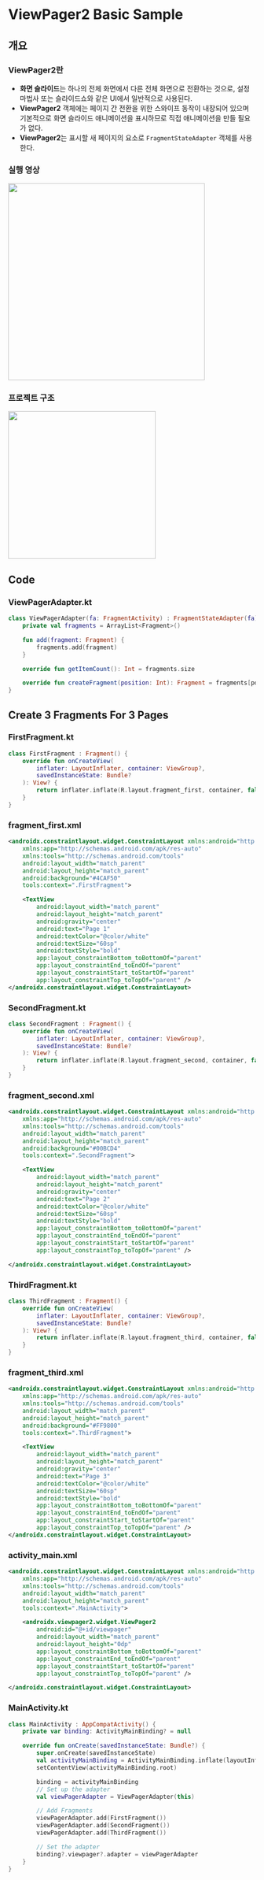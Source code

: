 # ViewPager2 Basic Sample

## 개요

### ViewPager2란
- **화면 슬라이드**는 하나의 전체 화면에서 다른 전체 화면으로 전환하는 것으로, 설정 마법사 또는 슬라이드쇼와 같은 UI에서 일반적으로 사용된다.
- **ViewPager2** 객체에는 페이지 간 전환을 위한 스와이프 동작이 내장되어 있으며 기본적으로 화면 슬라이드 애니메이션을 표시하므로 직접 애니메이션을 만들 필요가 없다.
- **ViewPager2**는 표시할 새 페이지의 요소로 `FragmentStateAdapter` 객체를 사용한다.
### 실행 영상
<img src="https://user-images.githubusercontent.com/40654227/183792261-cb9fa3b0-a5d0-4b1c-b7b3-d404302fe94b.gif" height=400/>

### 프로젝트 구조
<img src="https://user-images.githubusercontent.com/40654227/183388013-4442e4d9-26fc-4f10-ba47-240a98792d36.png" height=300/>

## Code

### ViewPagerAdapter.kt
``` kotlin
class ViewPagerAdapter(fa: FragmentActivity) : FragmentStateAdapter(fa) {
    private val fragments = ArrayList<Fragment>()

    fun add(fragment: Fragment) {
        fragments.add(fragment)
    }

    override fun getItemCount(): Int = fragments.size

    override fun createFragment(position: Int): Fragment = fragments[position]
}
```

## Create 3 Fragments For 3 Pages
### FirstFragment.kt
``` kotlin
class FirstFragment : Fragment() {
    override fun onCreateView(
        inflater: LayoutInflater, container: ViewGroup?,
        savedInstanceState: Bundle?
    ): View? {
        return inflater.inflate(R.layout.fragment_first, container, false)
    }
}
```
### fragment_first.xml
``` xml
<androidx.constraintlayout.widget.ConstraintLayout xmlns:android="http://schemas.android.com/apk/res/android"
    xmlns:app="http://schemas.android.com/apk/res-auto"
    xmlns:tools="http://schemas.android.com/tools"
    android:layout_width="match_parent"
    android:layout_height="match_parent"
    android:background="#4CAF50"
    tools:context=".FirstFragment">

    <TextView
        android:layout_width="match_parent"
        android:layout_height="match_parent"
        android:gravity="center"
        android:text="Page 1"
        android:textColor="@color/white"
        android:textSize="60sp"
        android:textStyle="bold"
        app:layout_constraintBottom_toBottomOf="parent"
        app:layout_constraintEnd_toEndOf="parent"
        app:layout_constraintStart_toStartOf="parent"
        app:layout_constraintTop_toTopOf="parent" />
</androidx.constraintlayout.widget.ConstraintLayout>
```
### SecondFragment.kt
``` kotlin
class SecondFragment : Fragment() {
    override fun onCreateView(
        inflater: LayoutInflater, container: ViewGroup?,
        savedInstanceState: Bundle?
    ): View? {
        return inflater.inflate(R.layout.fragment_second, container, false)
    }
}
```
### fragment_second.xml
``` xml
<androidx.constraintlayout.widget.ConstraintLayout xmlns:android="http://schemas.android.com/apk/res/android"
    xmlns:app="http://schemas.android.com/apk/res-auto"
    xmlns:tools="http://schemas.android.com/tools"
    android:layout_width="match_parent"
    android:layout_height="match_parent"
    android:background="#00BCD4"
    tools:context=".SecondFragment">

    <TextView
        android:layout_width="match_parent"
        android:layout_height="match_parent"
        android:gravity="center"
        android:text="Page 2"
        android:textColor="@color/white"
        android:textSize="60sp"
        android:textStyle="bold"
        app:layout_constraintBottom_toBottomOf="parent"
        app:layout_constraintEnd_toEndOf="parent"
        app:layout_constraintStart_toStartOf="parent"
        app:layout_constraintTop_toTopOf="parent" />

</androidx.constraintlayout.widget.ConstraintLayout>
```
### ThirdFragment.kt
``` kotlin
class ThirdFragment : Fragment() {
    override fun onCreateView(
        inflater: LayoutInflater, container: ViewGroup?,
        savedInstanceState: Bundle?
    ): View? {
        return inflater.inflate(R.layout.fragment_third, container, false)
    }
}
```
### fragment_third.xml
``` xml
<androidx.constraintlayout.widget.ConstraintLayout xmlns:android="http://schemas.android.com/apk/res/android"
    xmlns:app="http://schemas.android.com/apk/res-auto"
    xmlns:tools="http://schemas.android.com/tools"
    android:layout_width="match_parent"
    android:layout_height="match_parent"
    android:background="#FF9800"
    tools:context=".ThirdFragment">

    <TextView
        android:layout_width="match_parent"
        android:layout_height="match_parent"
        android:gravity="center"
        android:text="Page 3"
        android:textColor="@color/white"
        android:textSize="60sp"
        android:textStyle="bold"
        app:layout_constraintBottom_toBottomOf="parent"
        app:layout_constraintEnd_toEndOf="parent"
        app:layout_constraintStart_toStartOf="parent"
        app:layout_constraintTop_toTopOf="parent" />
</androidx.constraintlayout.widget.ConstraintLayout>
```

### activity_main.xml
``` xml
<androidx.constraintlayout.widget.ConstraintLayout xmlns:android="http://schemas.android.com/apk/res/android"
    xmlns:app="http://schemas.android.com/apk/res-auto"
    xmlns:tools="http://schemas.android.com/tools"
    android:layout_width="match_parent"
    android:layout_height="match_parent"
    tools:context=".MainActivity">

    <androidx.viewpager2.widget.ViewPager2
        android:id="@+id/viewpager"
        android:layout_width="match_parent"
        android:layout_height="0dp"
        app:layout_constraintBottom_toBottomOf="parent"
        app:layout_constraintEnd_toEndOf="parent"
        app:layout_constraintStart_toStartOf="parent"
        app:layout_constraintTop_toTopOf="parent" />

</androidx.constraintlayout.widget.ConstraintLayout>
```

### MainActivity.kt
``` kotlin
class MainActivity : AppCompatActivity() {
    private var binding: ActivityMainBinding? = null

    override fun onCreate(savedInstanceState: Bundle?) {
        super.onCreate(savedInstanceState)
        val activityMainBinding = ActivityMainBinding.inflate(layoutInflater)
        setContentView(activityMainBinding.root)

        binding = activityMainBinding
        // Set up the adapter
        val viewPagerAdapter = ViewPagerAdapter(this)

        // Add Fragments
        viewPagerAdapter.add(FirstFragment())
        viewPagerAdapter.add(SecondFragment())
        viewPagerAdapter.add(ThirdFragment())

        // Set the adapter
        binding?.viewpager?.adapter = viewPagerAdapter
    }
}
```
